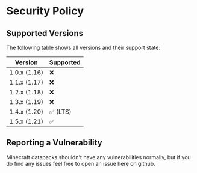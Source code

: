 # Security Policy

## Supported Versions

The following table shows all versions and their support state:

| Version | Supported          |
| ------- | ------------------ |
| 1.0.x (1.16)   | :x: |
| 1.1.x (1.17)   | :x: |
| 1.2.x (1.18)   | :x: |
| 1.3.x (1.19)   | :x: |
| 1.4.x (1.20)   | :white_check_mark: (LTS) |
| 1.5.x (1.21)   | :white_check_mark: |

## Reporting a Vulnerability

Minecraft datapacks shouldn't have any vulnerabilities normally, but if you do find any issues feel free to open an issue here on github.
